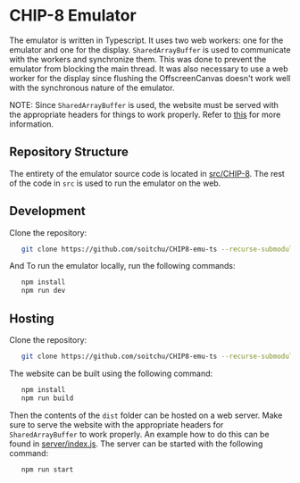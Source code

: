 # CHIP-8 Emulator
The emulator is written in Typescript. It uses two web workers: one for the emulator and one for the display. `SharedArrayBuffer` is used to communicate with the workers and synchronize them. This was done to prevent the emulator from blocking the main thread. It was also necessary to use a web worker for the display since flushing the OffscreenCanvas doesn't work well with the synchronous nature of the emulator.

NOTE: Since `SharedArrayBuffer` is used, the website must be served with the appropriate headers for things to work properly. Refer to [this](https://developer.mozilla.org/en-US/docs/Web/JavaScript/Reference/Global_Objects/SharedArrayBuffer) for more information.

## Repository Structure
The entirety of the emulator source code is located in [src/CHIP-8](src/CHIP-8/). The rest of the code in `src` is used to run the emulator on the web.

## Development
Clone the repository:
```bash
   git clone https://github.com/soitchu/CHIP8-emu-ts --recurse-submodules
```

And To run the emulator locally, run the following commands:
```bash
   npm install
   npm run dev
```


## Hosting
Clone the repository:
```bash
   git clone https://github.com/soitchu/CHIP8-emu-ts --recurse-submodules
```

The website can be built using the following command:
```bash
   npm install
   npm run build
```

Then the contents of the `dist` folder can be hosted on a web server. Make sure to serve the website with the appropriate headers for `SharedArrayBuffer` to work properly. An example how to do this can be found in [server/index.js](server/index.js). The server can be started with the following command:
```bash
   npm run start
```

